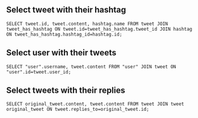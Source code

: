 ## Select tweet with their hashtag
```
SELECT tweet.id, tweet.content, hashtag.name FROM tweet JOIN tweet_has_hashtag ON tweet.id=tweet_has_hashtag.tweet_id JOIN hashtag ON tweet_has_hashtag.hashtag_id=hashtag.id;
```

## Select user with their tweets
```
SELECT "user".username, tweet.content FROM "user" JOIN tweet ON "user".id=tweet.user_id;
```

## Select tweets with their replies
```
SELECT original_tweet.content, tweet.content FROM tweet JOIN tweet original_tweet ON tweet.replies_to=original_tweet.id;
```